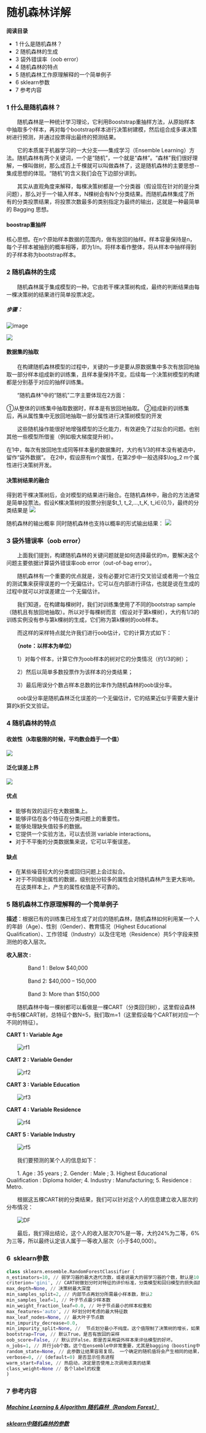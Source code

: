 # 随机森林详解
**阅读目录**

*   1 什么是随机森林？
*   2 随机森林的生成
*   3 袋外错误率（oob error）
*   4 随机森林的特点
*   5 随机森林工作原理解释的一个简单例子
*   6 sklearn参数
*   7 参考内容

### 1 什么是随机森林？

&#8195;&#8195;随机森林是一种统计学习理论，它利用Booststrap重抽样方法，从原始样本中抽取多个样本，再对每个bootstrap样本进行决策树建模，然后组合成多课决策树进行预测，并通过投票得出最终的预测结果。

&#8195;&#8195;它的本质属于机器学习的一大分支——集成学习（Ensemble Learning）方法。随机森林有两个关键词，一个是“随机”，一个就是“森林”。“森林”我们很好理解，一棵叫做树，那么成百上千棵就可以叫做森林了，这是随机森林的主要思想--集成思想的体现。“随机”的含义我们会在下边部分讲到。

&#8195;&#8195;其实从直观角度来解释，每棵决策树都是一个分类器（假设现在针对的是分类问题），那么对于一个输入样本，N棵树会有N个分类结果。而随机森林集成了所有的分类投票结果，将投票次数最多的类别指定为最终的输出，这就是一种最简单的 Bagging 思想。

#### boostrap重抽样
核心思想。在n个原始样本数据的范围内，做有放回的抽样。样本容量保持是n，每个子样本被抽到的概率相等，即为1/n。将样本看作整体，将从样本中抽样得到的子样本称为bootstrap样本。

### 2 随机森林的生成
&#8195;&#8195;随机森林属于集成模型的一种。它由若干棵决策树构成，最终的判断结果由每一棵决策树的结果进行简单投票决定。

##### 步骤：

![image](https://github.com/flysaint/Datawhale-/blob/master/%E9%9A%8F%E6%9C%BA%E6%A3%AE%E6%9E%97%E7%AE%97%E6%B3%95%E6%AD%A5%E9%AA%A4.png)

![](https://github.com/flysaint/Datawhale-/blob/master/%E9%9A%8F%E6%9C%BA%E6%A3%AE%E6%9E%97%E5%9B%BE%E8%A7%A3.png)

#### 数据集的抽取

&#8195;&#8195;在构建随机森林模型的过程中，关键的一步是要从原数据集中多次有放回地抽取一部分样本组成新的训练集，且样本量保持不变。后续每一个决策树模型的构建都是分别基于对应的抽样训练集。

&#8195;&#8195;“随机森林”中的“随机”二字主要体现在2方面：

①从整体的训练集中抽取数据时，样本是有放回地抽取。
②组成新的训练集后，再从属性集中无放回地抽取一部分属性进行决策树模型的开发

&#8195;&#8195;这些随机操作能很好地增强模型的泛化能力，有效避免了过拟合的问题。也别其他一些模型所借鉴（例如极大梯度提升树）。

在1中，每次有放回地生成同等样本量的数据集时，大约有1/3的样本没有被选中，留作“袋外数据”。
在2中，假设原有m个属性，在第2步中一般选择$\log_2 m个属性进行决策树开发。

#### 决策树结果的融合

得到若干棵决策树后，会对模型的结果进行融合。在随机森林中，融合的方法通常是简单投票法。假设K棵决策树的投票分别是$t_1,  t_2,…,t_K,  t_i∈{0,1}，最终的分类结果是
![](https://github.com/flysaint/Datawhale-/blob/master/%E5%88%86%E7%B1%BB%E7%BB%93%E6%9E%9C%E5%85%AC%E5%BC%8F.png)

随机森林的输出概率
同时随机森林也支持以概率的形式输出结果：
![](https://github.com/flysaint/Datawhale-/blob/master/%E8%BE%93%E5%87%BA%E7%BB%93%E6%9E%9C%E5%85%AC%E5%BC%8F.png)

### 3 袋外错误率（oob error）

&#8195;&#8195;上面我们提到，构建随机森林的关键问题就是如何选择最优的m，要解决这个问题主要依据计算袋外错误率oob error（out-of-bag error）。

　　随机森林有一个重要的优点就是，没有必要对它进行交叉验证或者用一个独立的测试集来获得误差的一个无偏估计。它可以在内部进行评估，也就是说在生成的过程中就可以对误差建立一个无偏估计。

　　我们知道，在构建每棵树时，我们对训练集使用了不同的bootstrap sample（随机且有放回地抽取）。所以对于每棵树而言（假设对于第k棵树），大约有1/3的训练实例没有参与第k棵树的生成，它们称为第k棵树的oob样本。

　　而这样的采样特点就允许我们进行oob估计，它的计算方式如下：

　　**（note：以样本为单位）**

　　1）对每个样本，计算它作为oob样本的树对它的分类情况（约1/3的树）；

　　2）然后以简单多数投票作为该样本的分类结果；

　　3）最后用误分个数占样本总数的比率作为随机森林的oob误分率。


　　oob误分率是随机森林泛化误差的一个无偏估计，它的结果近似于需要大量计算的k折交叉验证。

### 4 随机森林的特点
#### 收敛性（k取极限的时候，平均数会趋于一个值）
![](https://github.com/flysaint/Datawhale-/blob/master/%E6%94%B6%E6%95%9B%E6%80%A7.png)

#### 泛化误差上界
![](https://github.com/flysaint/Datawhale-/blob/master/%E6%B3%9B%E5%8C%96%E8%AF%AF%E5%B7%AE%E4%B8%8A%E7%95%8C.png)

#### 优点
* 能够有效的运行在大数据集上。
* 能够评估在各个特征在分类问题上的重要性。
* 能够处理缺失值较多的数据。
* 它提供一个实验方法，可以去侦测 variable interactions。
* 对于不平衡的分类数据集来说，它可以平衡误差。

#### 缺点
* 在某些噪音较大的分类或回归问题上会过拟合。
* 对于不同级别属性的数据，级别划分较多的属性会对随机森林产生更大影响，在这类样本上，产生的属性权值是不可靠的。


### 5 随机森林工作原理解释的一个简单例子

**描述**：根据已有的训练集已经生成了对应的随机森林，随机森林如何利用某一个人的年龄（Age）、性别（Gender）、教育情况（Highest Educational Qualification）、工作领域（Industry）以及住宅地（Residence）共5个字段来预测他的收入层次。

**收入层次 :**

　　　　Band 1 : Below $40,000

　　　　Band 2: $40,000 – 150,000

　　　　Band 3: More than $150,000

　　随机森林中每一棵树都可以看做是一棵CART（分类回归树），这里假设森林中有5棵CART树，总特征个数N=5，我们取m=1（这里假设每个CART树对应一个不同的特征）。

**CART 1 : Variable Age**

　　![rf1](http://www.analyticsvidhya.com/blog/wp-content/uploads/2014/06/rf1.png)

**CART 2 : Variable Gender**

　　![rf2](http://www.analyticsvidhya.com/blog/wp-content/uploads/2014/06/rf2.png)

**CART 3 : Variable Education**

　　![rf3](http://www.analyticsvidhya.com/blog/wp-content/uploads/2014/06/rf3.png)

**CART 4 : Variable Residence**

　　![rf4](http://www.analyticsvidhya.com/blog/wp-content/uploads/2014/06/rf4.png)

**CART 5 : Variable Industry**

　　![rf5](http://www.analyticsvidhya.com/blog/wp-content/uploads/2014/06/rf5.png)

　　我们要预测的某个人的信息如下：

　　1\. Age : 35 years ; 2\. Gender : Male ; 3\. Highest Educational Qualification : Diploma holder; 4\. Industry : Manufacturing; 5\. Residence : Metro.

　　根据这五棵CART树的分类结果，我们可以针对这个人的信息建立收入层次的分布情况：

　　![DF](http://www.analyticsvidhya.com/blog/wp-content/uploads/2014/06/DF.png)

　　最后，我们得出结论，这个人的收入层次70%是一等，大约24%为二等，6%为三等，所以最终认定该人属于一等收入层次（小于$40,000）。


### 6  sklearn参数


```python
class sklearn.ensemble.RandomForestClassifier（ 
n_estimators=10, // 弱学习器的最大迭代次数，或者说最大的弱学习器的个数，默认是10
criterion='gini', // CART树做划分时对特征的评价标准，分类模型和回归模型的损失函数是不一样的。
max_depth=None, // 决策树最大深度
min_samples_split=2, // 内部节点再划分所需最小样本数，默认2
min_samples_leaf=1, // 叶子节点最少样本数
min_weight_fraction_leaf=0.0, // 叶子节点最小的样本权重和
max_features='auto', // RF划分时考虑的最大特征数
max_leaf_nodes=None, // 最大叶子节点数
min_impurity_decrease=0.0, 
min_impurity_split=None, //  节点划分最小不纯度。这个值限制了决策树的增长，如果某节点的不纯度(基于基尼系数，均方差)小于这个阈值，则该节点不再生成子节点，即为叶子节点 。一般不推荐改动默认值1e-7。
bootstrap=True, // 默认True，是否有放回的采样
oob_score=False, // 默认识False，即是否采用袋外样本来评估模型的好坏。
n_jobs=1, // 并行job个数。这个在ensemble中非常重要，尤其是bagging（boosting中不用，因为boosting的每次迭代之间有影响，所以很难进行并行化）。1:不并行；n：n个并行；-1：CPU有多少core，就启动多少job。
random_state=None, // 此参数让结果容易复现。 一个确定的随机值将会产生相同的结果，在参数和训练数据不变的情况下。 
verbose=0, // (default=0) 是否显示任务进程
warm_start=False, // 热启动，决定是否使用上次调用该类的结果
class_weight=None // 各个label的权重
)
```


### 7 参考内容
##### [Machine Learning & Algorithm 随机森林（Random Forest）](https://www.cnblogs.com/maybe2030/p/4585705.html)
##### [sklearn中随机森林的参数](https://www.cnblogs.com/harvey888/p/6512312.html)



